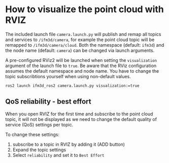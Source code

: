 # How to visualize the point cloud with RVIZ
The included launch file `camera.launch.py` will publish and remap all topics and services to `/ifm3d/camera`, 
for example the point cloud topic will be remapped to `/ifm3d/camera/cloud`.
Both the namespace (default: `ifm3d`) and the node name (default: `camera`)
can be changed via launch arguments.

A pre-configured RViz2 will be launched when setting the `visualization` argument of the launch file to `true`.
Be aware that the RViz configuration assumes the default namespace and node name.
You have to change the topic subscribtions yourself when using non-default values.
```bash
ros2 launch ifm3d_ros2 camera.launch.py visualization:=true
```

## QoS reliability - best effort
When you open RVIZ for the first time and subscribe to the point cloud topic, it will not be displayed as we need to change the default quality of service (QoS) settings per topic.

To change these settings:
1. subscribe to a topic in RVIZ by adding it (ADD button)
2. Expand the topic settings
3. Select `reliability` and set it to `Best Effort`

